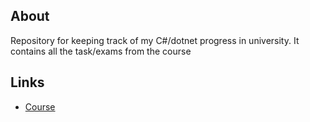 ## About
Repository for keeping track of my C#/dotnet progress in university. It contains all the task/exams from the course

## Links
* [Course](https://softuni.bg/trainings/2073/programming-basics-with-csharp-september-2018)
